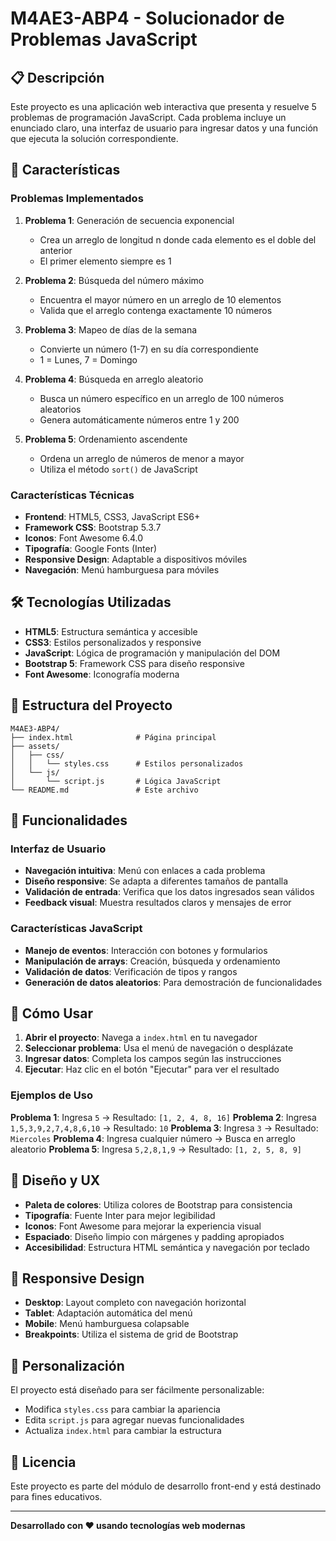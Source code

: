 # M4AE3-ABP4 - Solucionador de Problemas JavaScript

## 📋 Descripción

Este proyecto es una aplicación web interactiva que presenta y resuelve 5 problemas de programación JavaScript. Cada problema incluye un enunciado claro, una interfaz de usuario para ingresar datos y una función que ejecuta la solución correspondiente.

## 🚀 Características

### Problemas Implementados

1. **Problema 1**: Generación de secuencia exponencial
   - Crea un arreglo de longitud n donde cada elemento es el doble del anterior
   - El primer elemento siempre es 1

2. **Problema 2**: Búsqueda del número máximo
   - Encuentra el mayor número en un arreglo de 10 elementos
   - Valida que el arreglo contenga exactamente 10 números

3. **Problema 3**: Mapeo de días de la semana
   - Convierte un número (1-7) en su día correspondiente
   - 1 = Lunes, 7 = Domingo

4. **Problema 4**: Búsqueda en arreglo aleatorio
   - Busca un número específico en un arreglo de 100 números aleatorios
   - Genera automáticamente números entre 1 y 200

5. **Problema 5**: Ordenamiento ascendente
   - Ordena un arreglo de números de menor a mayor
   - Utiliza el método `sort()` de JavaScript

### Características Técnicas

- **Frontend**: HTML5, CSS3, JavaScript ES6+
- **Framework CSS**: Bootstrap 5.3.7
- **Iconos**: Font Awesome 6.4.0
- **Tipografía**: Google Fonts (Inter)
- **Responsive Design**: Adaptable a dispositivos móviles
- **Navegación**: Menú hamburguesa para móviles

## 🛠️ Tecnologías Utilizadas

- **HTML5**: Estructura semántica y accesible
- **CSS3**: Estilos personalizados y responsive
- **JavaScript**: Lógica de programación y manipulación del DOM
- **Bootstrap 5**: Framework CSS para diseño responsive
- **Font Awesome**: Iconografía moderna

## 📄 Estructura del Proyecto

```
M4AE3-ABP4/
├── index.html              # Página principal
├── assets/
│   ├── css/
│   │   └── styles.css      # Estilos personalizados
│   └── js/
│       └── script.js       # Lógica JavaScript
└── README.md               # Este archivo
```

## 🎯 Funcionalidades

### Interfaz de Usuario
- **Navegación intuitiva**: Menú con enlaces a cada problema
- **Diseño responsive**: Se adapta a diferentes tamaños de pantalla
- **Validación de entrada**: Verifica que los datos ingresados sean válidos
- **Feedback visual**: Muestra resultados claros y mensajes de error

### Características JavaScript
- **Manejo de eventos**: Interacción con botones y formularios
- **Manipulación de arrays**: Creación, búsqueda y ordenamiento
- **Validación de datos**: Verificación de tipos y rangos
- **Generación de datos aleatorios**: Para demostración de funcionalidades

## 🚀 Cómo Usar

1. **Abrir el proyecto**: Navega a `index.html` en tu navegador
2. **Seleccionar problema**: Usa el menú de navegación o desplázate
3. **Ingresar datos**: Completa los campos según las instrucciones
4. **Ejecutar**: Haz clic en el botón "Ejecutar" para ver el resultado

### Ejemplos de Uso

**Problema 1**: Ingresa `5` → Resultado: `[1, 2, 4, 8, 16]`
**Problema 2**: Ingresa `1,5,3,9,2,7,4,8,6,10` → Resultado: `10`
**Problema 3**: Ingresa `3` → Resultado: `Miercoles`
**Problema 4**: Ingresa cualquier número → Busca en arreglo aleatorio
**Problema 5**: Ingresa `5,2,8,1,9` → Resultado: `[1, 2, 5, 8, 9]`

## 🎨 Diseño y UX

- **Paleta de colores**: Utiliza colores de Bootstrap para consistencia
- **Tipografía**: Fuente Inter para mejor legibilidad
- **Iconos**: Font Awesome para mejorar la experiencia visual
- **Espaciado**: Diseño limpio con márgenes y padding apropiados
- **Accesibilidad**: Estructura HTML semántica y navegación por teclado

## 📱 Responsive Design

- **Desktop**: Layout completo con navegación horizontal
- **Tablet**: Adaptación automática del menú
- **Mobile**: Menú hamburguesa colapsable
- **Breakpoints**: Utiliza el sistema de grid de Bootstrap

## 🔧 Personalización

El proyecto está diseñado para ser fácilmente personalizable:
- Modifica `styles.css` para cambiar la apariencia
- Edita `script.js` para agregar nuevas funcionalidades
- Actualiza `index.html` para cambiar la estructura

## 📄 Licencia

Este proyecto es parte del módulo de desarrollo front-end y está destinado para fines educativos.

---

**Desarrollado con ❤️ usando tecnologías web modernas**
```


